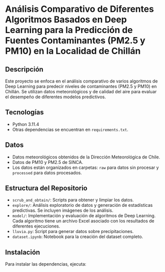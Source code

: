 # Análisis Comparativo de Diferentes Algoritmos Basados en Deep Learning para la Predicción de Fuentes Contaminantes (PM2.5 y PM10) en la Localidad de Chillán

## Descripción
Este proyecto se enfoca en el análisis comparativo de varios algoritmos de Deep Learning para predecir niveles de contaminantes (PM2.5 y PM10) en Chillán. Se utilizan datos meteorológicos y de calidad del aire para evaluar el desempeño de diferentes modelos predictivos.

## Tecnologías
- Python 3.11.4
- Otras dependencias se encuentran en `requirements.txt`.

## Datos
- Datos meteorológicos obtenidos de la Dirección Meteorológica de Chile.
- Datos de PM10 y PM2.5 de SINCA.
- Los datos están organizados en carpetas: `raw` para datos sin procesar y `processed` para datos procesados.

## Estructura del Repositorio
- `scrub_and_obtain/`: Scripts para obtener y limpiar los datos.
- `explore/`: Análisis exploratorio de datos y generación de estadísticas predictivas. Se incluyen imágenes de los análisis.
- `model/`: Implementación y evaluación de algoritmos de Deep Learning. Cada algoritmo tiene un archivo Excel asociado con los resultados de diferentes ejecuciones.
- `lluvia.py`: Script para generar datos sobre precipitaciones.
- `dataset.ipynb`: Notebook para la creación del dataset completo.

## Instalación
Para instalar las dependencias, ejecuta:
